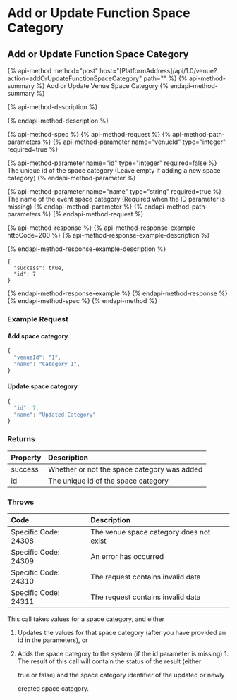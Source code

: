 # Add or Update Function Space Category

## Add or Update Function Space Category

{% api-method method="post" host="\[PlatformAddress\]/api/1.0/venue?action=addOrUpdateFunctionSpaceCategory" path="" %}
{% api-method-summary %}
Add or Update Venue Space Category
{% endapi-method-summary %}

{% api-method-description %}

{% endapi-method-description %}

{% api-method-spec %}
{% api-method-request %}
{% api-method-path-parameters %}
{% api-method-parameter name="venueId" type="integer" required=true %}

{% api-method-parameter name="id" type="integer" required=false %}
The unique id of the space category \(Leave empty if adding a new space category\)
{% endapi-method-parameter %}

{% api-method-parameter name="name" type="string" required=true %}
The name of the event space category \(Required when the ID parameter is missing\)
{% endapi-method-parameter %}
{% endapi-method-path-parameters %}
{% endapi-method-request %}

{% api-method-response %}
{% api-method-response-example httpCode=200 %}
{% api-method-response-example-description %}

{% endapi-method-response-example-description %}

```text
{
  "success": true,
  "id": 7
}
```
{% endapi-method-response-example %}
{% endapi-method-response %}
{% endapi-method-spec %}
{% endapi-method %}

### Example Request

#### Add space category

```javascript
{
  "venueId": "1",
  "name": "Category 1",
}
```

#### Update space category

```javascript
{
  "id": 7,
  "name": "Updated Category"
}
```

### Returns

| Property | Description |
| :--- | :--- |
| success | Whether or not the space category was added |
| id | The unique id of the space category |

### Throws

| Code | Description |
| :--- | :--- |
| Specific Code: 24308 | The venue space category does not exist |
| Specific Code: 24309 | An error has occurred |
| Specific Code: 24310 | The request contains invalid data |
| Specific Code: 24311 | The request contains invalid data |

This call takes values for a space category, and either

1. Updates the values for that space category \(after  you have provided an id in the parameters\), or
2. Adds the space category to the system \(if the id parameter is missing\) 1. The result of this call will contain the status of the result \(either

   true or false\) and the space category identifier of the updated or newly

   created space category.

